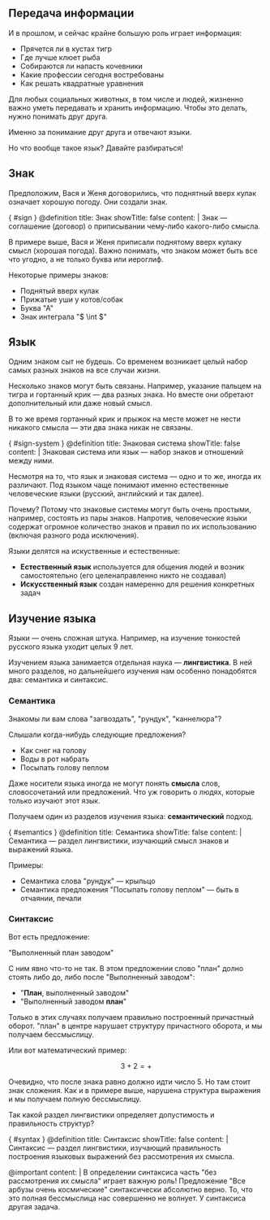 ## Передача информации

И в прошлом, и сейчас крайне большую роль играет информация:

* Прячется ли в кустах тигр
* Где лучше клюет рыба
* Собираются ли напасть кочевники
* Какие профессии сегодня востребованы
* Как решать квадратные уравнения

Для любых социальных животных, в том числе и людей, жизненно важно уметь передавать и хранить информацию. Чтобы это делать, нужно понимать друг друга.

Именно за понимание друг друга и отвечают языки.

Но что вообще такое язык? Давайте разбираться!

## Знак

Предположим, Вася и Женя договорились, что поднятный вверх кулак означает хорошую погоду. Они создали знак.

{ #sign }
@definition
    title: Знак
    showTitle: false
    content: |
        <ab-strong>Знак</ab-strong> — соглашение (договор) о приписывании чему-либо какого-либо смысла.

В примере выше, Вася и Женя приписали поднятому вверх кулаку смысл (хорошая погода). Важно понимать, что знаком может быть все что угодно, а не только буква или иероглиф.

Некоторые примеры знаков:

* Поднятый вверх кулак
* Прижатые уши у котов/собак
* Буква "А"
* Знак интеграла "$ \int $"

## Язык

Одним знаком сыт не будешь. Со временем возникает целый набор самых разных знаков на все случаи жизни.

Несколько знаков могут быть связаны. Например, указание пальцем на тигра и гортанный крик — два разных знака. Но вместе они обретают дополнительный или даже новый смысл.

В то же время гортанный крик и прыжок на месте может не нести никакого смысла — эти два знака никак не связаны.

{ #sign-system }
@definition
    title: Знаковая система
    showTitle: false
    content: |
        <ab-strong>Знаковая система</ab-strong> или <ab-strong>язык</ab-strong> — набор знаков и отношений между ними.

Несмотря на то, что язык и знаковая система — одно и то же, иногда их различают. Под языком чаще понимают именно естественные человеческие языки (русский, английский и так далее).

Почему? Потому что знаковые системы могут быть очень простыми, например, состоять из пары знаков. Напротив, человеческие языки содержат огромное количество знаков и правил по их использованию (включая разного рода исключения).

Языки делятся на искуственные и естественные:

* **Естественный язык** используется для общения людей и возник самостоятельно (его целенаправленно никто не создавал)
* **Искусственный язык** создан намеренно для решения конкретных задач

## Изучение языка

Языки — очень сложная штука. Например, на изучение тонкостей русского языка уходит целых 9 лет.

Изучением языка занимается отдельная наука — **лингвистика**. В ней много разделов, но дальнейшего изучения нам особенно понадобятся два: семантика и синтаксис.

### Семантика

Знакомы ли вам слова "загвоздать", "рундук", "каннелюра"?

Слышали когда-нибудь следующие предложения?

* Как снег на голову
* Воды в рот набрать
* Посыпать голову пеплом

Даже носители языка иногда не могут понять **смысла** слов, словосочетаний или предложений. Что уж говорить о людях, которые только изучают этот язык.

Получаем один из разделов изучения языка: **семантический** подход.

{ #semantics }
@definition
    title: Семантика
    showTitle: false
    content: |
        <ab-strong>Семантика</ab-strong> — раздел лингвистики, изучающий смысл знаков и выражений языка.

Примеры:

* Семантика слова "рундук" — крыльцо
* Семантика предложения "Посыпать голову пеплом" — быть в отчаянии, печали

### Синтаксис

Вот есть предложение:

"Выполненный план заводом"

С ним явно что-то не так. В этом предложении слово "план" долно стоять либо до, либо после "Выполненный заводом":

* "**План**, выполненный заводом"
* "Выполненный заводом **план**"

Только в этих случаях получаем правильно построенный причастный оборот. "план" в центре нарушает структуру причастного оборота, и мы получаем бессмыслицу.

Или вот математический пример:

$$ 3 + 2 = + $$

Очевидно, что после знака равно должно идти число 5. Но там стоит знак сложения. Как и в примере выше, нарушена структура выражения и мы получаем полную бессмыслицу.

Так какой раздел лингвистики определяет допустимость и правильность структур?

{ #syntax }
@definition
    title: Синтаксис
    showTitle: false
    content: |
        <ab-strong>Синтаксис</ab-strong> — раздел лингвистики, изучающий правильность построения языковых выражений без рассмотрения их смысла.

@important
    content: |
        В определении синтаксиса часть "без рассмотрения их смысла" играет важную роль! Предложение "Все арбузы очень космические" синтаксически абсолютно верно. То, что это полная бессмыслица нас совершенно не волнует. У синтаксиса другая задача.